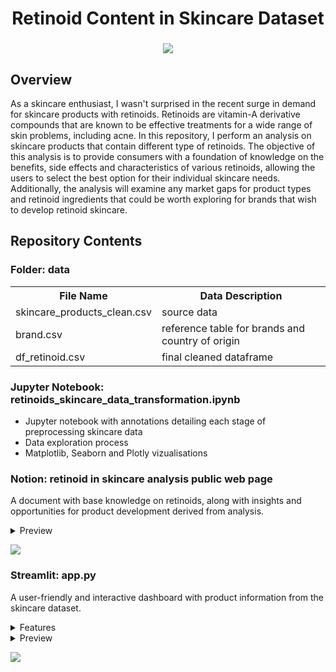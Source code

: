 <h1 align="center">
	Retinoid Content in Skincare Dataset
</h1>

<h3 align="center">
	<img src="https://github.com/DOCUVESTA/template/blob/ec81f8266cc4627918e5e45cb60aae2f88d705d0/assets/Screenshot%202024-05-21%20at%208.45.47%20PM.png"/>
</h3>


## Overview
As a skincare enthusiast, I wasn't surprised in the recent surge in demand for skincare products with retinoids. Retinoids are vitamin-A derivative compounds that are known to be effective treatments for a wide range of skin problems, including acne. In this repository, I perform an analysis on skincare products that contain different type of retinoids. The objective of this analysis is to provide consumers with a foundation of knowledge on the benefits, side effects and characteristics of various retinoids, allowing the users to select the best option for their individual skincare needs. Additionally, the analysis will examine any market gaps for product types and retinoid ingredients that could be worth exploring for brands that wish to develop retinoid skincare.


## Repository Contents
### Folder: data
<table style="width:100%">
    <tr>
        <th>File Name</th>
        <th>Data Description</th>
    </tr>
    <tr>
        <td>skincare_products_clean.csv</td>
        <td>source data</td>
    </tr>
    <tr>
        <td>brand.csv</td>
        <td>reference table for brands and country of origin</td>
    </tr>
    <tr>
        <td>df_retinoid.csv</td>
        <td>final cleaned dataframe</td>
    </tr>
</table>


### Jupyter Notebook: retinoids_skincare_data_transformation.ipynb
- Jupyter notebook with annotations detailing each stage of preprocessing skincare data
- Data exploration process
- Matplotlib, Seaborn and Plotly vizualisations

### Notion: retinoid in skincare analysis public web page
A document with base knowledge on retinoids, along with insights and opportunities for product development derived from analysis.
</details>
<details closed>
<summary>Preview</summary>
    <img src="https://github.com/DOCUVESTA/template/blob/4f435f99d110d94b6f99cc4bdcced5c662622ff7/assets/Screenshot%202024-05-21%20at%208.01.44%20PM.png" height="680" width="4400"/>
</details>

<p>
  <a href="https://docuvesta.notion.site/Retinoid-in-Skincare-Analysis-b971020483814374badacd4bba8764a3?pvs=4"><img src="https://img.shields.io/badge/Access-Web%20Page-green?style=for-the-badge&color=%2353CF93"></a>
</p>


### Streamlit: app.py
A user-friendly and interactive dashboard with product information from the skincare dataset.
</details>
<details closed>
<summary>Features</summary>
<ul>
  <li>Filter Selectors:
    <ul>
      <li>Retinoid(s)</li>
      <li>Product Type(s) </li>
    </ul>
  </li>
  <li>View the following information based on your selected filters:
    <ul>
      <li>Number of products</li>
      <li>Highest priced product</li>
      <li>Lowest priced product</li>
    </ul>
  <li>Product information chart (hover over points in chart to display product information)
    <ul>
      <li>Brand name</li>
      <li>Product type</li>
      <li>Price in USD</li>
      <li>Full product name</li>
      <li>Country of origin of brand</li>
    </ul>
</details>
</details>
<details closed>
<summary>Preview</summary>
    <img src="https://github.com/DOCUVESTA/template/blob/370fe2bfd5e16b653dabfea4e0174b205b8d750a/assets/Dashboard.png" height="680" width="5000"/>
</details>
<p>
  <a href="https://retinoid-skincare-dashboard.streamlit.app"><img src="https://img.shields.io/badge/Access-Dashboard-green?style=for-the-badge&color=%2306743F"></a>
</p>
